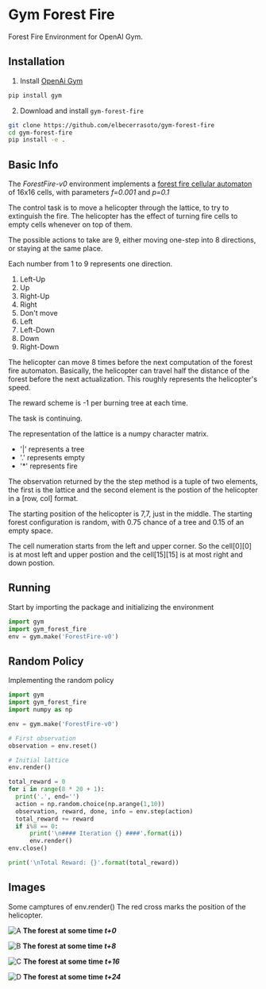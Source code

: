 # Gym Forest Fire
Forest Fire Environment for OpenAI Gym.

## Installation
1. Install [OpenAi Gym](https://github.com/openai/gym)
```bash
pip install gym
```

2. Download and install `gym-forest-fire`
```bash
git clone https://github.com/elbecerrasoto/gym-forest-fire
cd gym-forest-fire
pip install -e .
```

## Basic Info
The _ForestFire-v0_ environment implements a
[forest fire cellular automaton](https://en.wikipedia.org/wiki/Forest-fire_model)
of 16x16 cells, with parameters _f=0.001_ and _p=0.1_

The control task is to move a helicopter through the lattice,
to try to extinguish the fire. The helicopter
has the effect of turning fire cells to empty cells whenever on top of them.

The possible actions to take are 9, either moving one-step into 8 directions,
or staying at the same place.

Each number from 1 to 9 represents one direction.

1. Left-Up
2. Up
3. Right-Up
4. Right
5. Don't move
6. Left
7. Left-Down
8. Down
9. Right-Down

The helicopter can move 8 times before the next computation
of the forest fire automaton. Basically, the helicopter can
travel half the distance of the forest before the next actualization.
This roughly represents the helicopter's speed.

The reward scheme is -1 per burning tree at each time.

The task is continuing.

The representation of the lattice is
a numpy character matrix.

* '|' represents a tree
* '.' represents empty
* '*' represents fire

The observation returned by the the step method is a tuple of two elements,
the first is the lattice and the second element is the postion of the helicopter in a [row, col] format.

The starting position of the helicopter is 7,7, just in the middle.
The starting forest configuration is random,
with 0.75 chance of a tree and 0.15 of an empty space.

The cell numeration starts from the left and upper corner. So the cell[0][0]
is at most left and upper postion and the cell[15][15] is at most right and down postion.

## Running
Start by importing the package and initializing the environment
```python
import gym
import gym_forest_fire
env = gym.make('ForestFire-v0')
```

## Random Policy
Implementing the random policy
```python
import gym
import gym_forest_fire
import numpy as np

env = gym.make('ForestFire-v0')

# First observation
observation = env.reset()

# Initial lattice
env.render()

total_reward = 0
for i in range(8 * 20 + 1):
  print('.', end='')
  action = np.random.choice(np.arange(1,10))
  observation, reward, done, info = env.step(action)
  total_reward += reward
  if i%8 == 0:
      print('\n#### Iteration {} ####'.format(i))
      env.render()
env.close()

print('\nTotal Reward: {}'.format(total_reward))
```
## Images
Some camptures of env.render()
The red cross marks the position of the helicopter.

![A](https://github.com/elbecerrasoto/gym-forest-fire/blob/master/pics/seq0.svg)
**The forest at some time _t+0_**

![B](https://github.com/elbecerrasoto/gym-forest-fire/blob/master/pics/seq1.svg)
**The forest at some time _t+8_**

![C](https://github.com/elbecerrasoto/gym-forest-fire/blob/master/pics/seq2.svg)
**The forest at some time _t+16_**

![D](https://github.com/elbecerrasoto/gym-forest-fire/blob/master/pics/seq3.svg)
**The forest at some time _t+24_**

